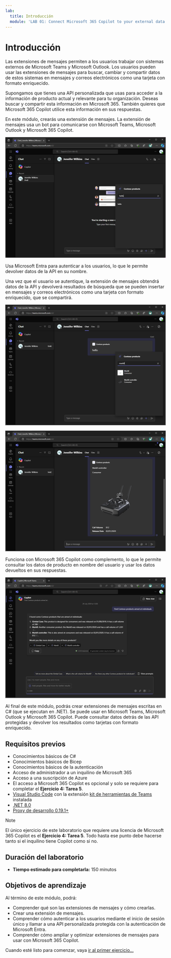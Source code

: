 ```yaml
---
lab:
  title: Introducción
  module: 'LAB 01: Connect Microsoft 365 Copilot to your external data in real-time with message extension plugins built with .NET and Visual Studio'
---
```


# Introducción

Las extensiones de mensajes permiten a los usuarios trabajar con sistemas externos de Microsoft Teams y Microsoft Outlook. Los usuarios pueden usar las extensiones de mensajes para buscar, cambiar y compartir datos de estos sistemas en mensajes y correos electrónicos como una tarjeta con formato enriquecido.

Supongamos que tienes una API personalizada que usas para acceder a la información de producto actual y relevante para tu organización. Deseas buscar y compartir esta información en Microsoft 365. También quieres que Microsoft 365 Copilot utilice esta información en sus respuestas.

En este módulo, crearás una extensión de mensajes. La extensión de mensajes usa un bot para comunicarse con Microsoft Teams, Microsoft Outlook y Microsoft 365 Copilot.

![Captura de pantalla de los resultados de la búsqueda devueltos por una extensión de mensajes basada en búsqueda en Microsoft Teams.](../media/1-search-results.png)

Usa Microsoft Entra para autenticar a los usuarios, lo que le permite devolver datos de la API en su nombre.

Una vez que el usuario se autentique, la extensión de mensajes obtendrá datos de la API y devolverá resultados de búsqueda que se pueden insertar en mensajes y correos electrónicos como una tarjeta con formato enriquecido, que se compartirá.

![Captura de pantalla de los resultados de búsqueda que usan datos de una API externa en Microsoft Teams.](../media/3-search-results-api.png)

![Captura de pantalla del resultado de búsqueda incrustado en un mensaje en Microsoft Teams.](../media/4-adaptive-card.png)

Funciona con Microsoft 365 Copilot como complemento, lo que le permite consultar los datos de producto en nombre del usuario y usar los datos devueltos en sus respuestas.

![Captura de pantalla de una respuesta en Microsoft 365 Copilot que contiene la información devuelta por el complemento de extensión de mensajes. Se muestra una tarjeta adaptable que muestra información del producto.](../media/5-copilot-answer.png)

Al final de este módulo, podrás crear extensiones de mensajes escritas en C# (que se ejecutan en .NET). Se puede usar en Microsoft Teams, Microsoft Outlook y Microsoft 365 Copilot. Puede consultar datos detrás de las API protegidas y devolver los resultados como tarjetas con formato enriquecido.

## Requisitos previos

- Conocimientos básicos de C#
- Conocimientos básicos de Bicep
- Conocimientos básicos de la autenticación
- Acceso de administrador a un inquilino de Microsoft 365
- Acceso a una suscripción de Azure
- El acceso a Microsoft 365 Copilot es opcional y solo se requiere para completar el **Ejercicio 4: Tarea 5**.
- [Visual Studio Code](https://code.visualstudio.com/) con la extensión [kit de herramientas de Teams](https://marketplace.visualstudio.com/items?itemName=TeamsDevApp.ms-teams-vscode-extension) instalada
- [.NET 8.0](https://dotnet.microsoft.com/download/dotnet/8.0)
- [Proxy de desarrollo 0.19.1+](https://aka.ms/devproxy)

> [!NOTE]
> El único ejercicio de este laboratorio que requiere una licencia de Microsoft 365 Copilot es el **Ejercicio 4: Tarea 5**. Todo hasta ese punto debe hacerse tanto si el inquilino tiene Copilot como si no.

## Duración del laboratorio

  - **Tiempo estimado para completarla:** 150 minutos

## Objetivos de aprendizaje

Al término de este módulo, podrá:

- Comprender qué son las extensiones de mensajes y cómo crearlas.
- Crear una extensión de mensajes.
- Comprender cómo autenticar a los usuarios mediante el inicio de sesión único y llamar a una API personalizada protegida con la autenticación de Microsoft Entra.
- Comprender cómo ampliar y optimizar extensiones de mensajes para usar con Microsoft 365 Copilot.

Cuando esté listo para comenzar, vaya [ir al primer ejercicio...](./2-exercise-create-a-message-extension.md)
